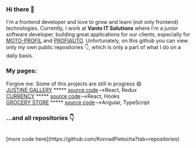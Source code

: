 ### Hi there 👋
I'm a frontend developer and love to grow and learn (not only frontend) technologies. Currently, I work at <b>Vanto IT Solutions</b> where I'm a junior software developer, building great applications for our clients, especially for [MOTO-PROFIL](https://moto-profil.pl/) and [PROFIAUTO](https://profiauto.pl/). Unfortunately, on this github you can view only my own public repositories  👇, which is only a part of what I do on a daily basis.
<br>
### My pages:
Forgive me. Some of this projects are still in progress 😄
<br>
[JUSTINE GALLERY](https://konradpietocha.github.io/Justine-Gallery/) ***** [source code](https://github.com/KonradPietocha/Justine-Gallery)-->React, Redux
<br>
[CURRENCY](https://konradpietocha.github.io/react-table/) ***** [source code](https://github.com/KonradPietocha/react-table)-->React, Hooks
<br>
[GROCERY STORE](https://konradpietocha.github.io//grocery-store//) ***** [source code](https://github.com/KonradPietocha/grocery-store)-->Angular, TypeScript
<br>
### ...and all repositories 👇 
<br>
[more code here](https://github.com/KonradPietocha?tab=repositories)

<!--
**KonradPietocha/KonradPietocha** is a ✨ _special_ ✨ repository because its `README.md` (this file) appears on your GitHub profile.

Here are some ideas to get you started:

- 🔭 I’m currently working on ...
- 🌱 I’m currently learning ...
- 👯 I’m looking to collaborate on ...
- 🤔 I’m looking for help with ...
- 💬 Ask me about ...
- 📫 How to reach me: ...
- 😄 Pronouns: ...
- ⚡ Fun fact: ...
-->
